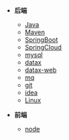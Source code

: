 - **后端**
    - [Java](/java/_sidebar.md)
    - [Maven](/maven/_sidebar.md)
    - [SpringBoot](/springboot/_sidebar.md)
    - [SpringCloud](/spring-cloud/_sidebar.md)
    - [mysql](/mysql/_sidebar.md)
    - [datax](/datax/_sidebar.md)
    - [datax-web](/datax-web/_sidebar.md)
    - [mq](/mq/_sidebar.md)
    - [git](/git/_sidebar.md)
    - [idea](/idea/_sidebar.md)
    - [Linux](/Linux/_sidebar.md)
    
- **前端**
    - [node](/node/_sidebar.md)
